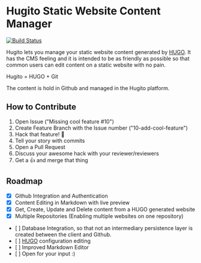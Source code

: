 # Hugito Static Website Content Manager

[![Build Status](https://travis-ci.com/joaodias/hugito-app.svg?token=sUutqTfvfqWU1UcqaFtD)](https://travis-ci.com/joaodias/hugito-app)

Hugito lets you manage your static website content generated by [HUGO](https://gohugo.io). It has the CMS feeling and it is intended to be as friendly as possible so that common users can edit content on a static website with no pain.

Hugito = HUGO + Git

The content is hold in Github and managed in the Hugito platform.

## How to Contribute
1. Open Issue ("Missing cool feature #10")
2. Create Feature Branch with the Issue number ("10-add-cool-feature")
3. Hack that feature! :facepunch:
4. Tell your story with commits
5. Open a Pull Request
6. Discuss your awesome hack with your reviewer/reviewers
7. Get a :thumbsup: and merge that thing

## Roadmap
- [x] Github Integration and Authentication
- [x] Content Editing in Markdown with live preview
- [x] Get, Create, Update and Delete content from a HUGO generated website
- [x] Multiple Repositories (Enabling multiple websites on one repository)
- [ ] Database Integration, so that not an intermediary persistence layer is created between the client and Github.
- [ ] [HUGO](https://gohugo.io) configuration editing
- [ ] Improved Markdown Editor
- [ ] Open for your input :)
